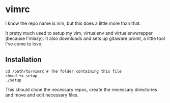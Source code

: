 # vimrc

I know the repo name is vim, but this does a little more than that.

It pretty much used to setup my vim, virtualenv and virtualenvwrapper (because I'mlazy). It also downloads and sets up
gitaware promt, a little tool I've come to love. 

## Installation
```
cd /path/to/vimrc # The folder containing this file
chmod +x setup
./setup
```

This should clone the necessary repos, create the necessary directories and move and edit necessary files. 
